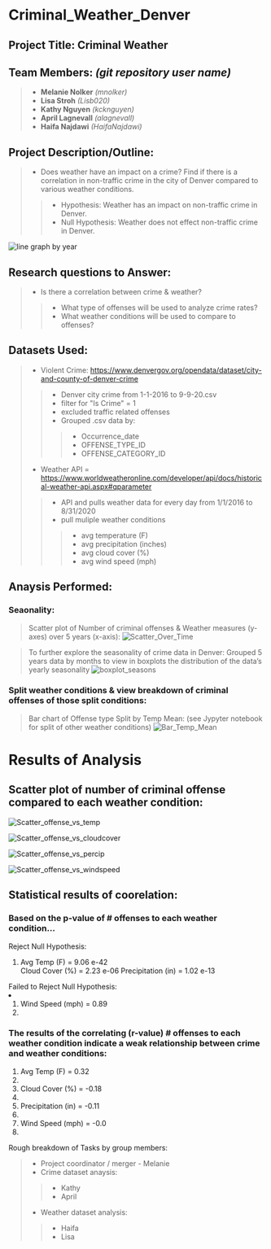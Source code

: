 # Criminal_Weather_Denver

## Project Title: Criminal Weather

## **Team Members:** *(git repository user name)*
>- **Melanie Nolker** *(mnolker)*
>- **Lisa Stroh** *(Lisb020)*
>- **Kathy Nguyen** *(kcknguyen)*
>- **April Lagnevall** *(alagnevall)*
>- **Haifa Najdawi** *(HaifaNajdawi)*

## Project Description/Outline: 
>- Does weather have an impact on a crime? Find if there is a correlation in non-traffic crime in the city of Denver compared to various weather conditions.
>>- Hypothesis: Weather has an impact on non-traffic crime in Denver.
>>- Null Hypothesis: Weather does not effect non-traffic crime in Denver.

![line graph by year](/graphs/line_year_by_color.png)

## Research questions to Answer:
>- Is there a correlation between crime & weather?  
>>- What type of offenses will be used to analyze crime rates?
>>- What weather conditions will be used to compare to offenses?

## Datasets Used:
>- Violent Crime: https://www.denvergov.org/opendata/dataset/city-and-county-of-denver-crime
>>- Denver city crime from 1-1-2016 to 9-9-20.csv
>>- filter for "Is Crime" = 1
>>- excluded traffic related offenses
>>- Grouped .csv data by: 
>>>- Occurrence_date
>>>- OFFENSE_TYPE_ID
>>>- OFFENSE_CATEGORY_ID
>- Weather API = https://www.worldweatheronline.com/developer/api/docs/historical-weather-api.aspx#qparameter
>>- API and pulls weather data for every day from 1/1/2016 to 8/31/2020
>>- pull muliple weather conditions
>>>- avg temperature (F)
>>>- avg precipitation (inches)
>>>- avg cloud cover (%)
>>>- avg wind speed (mph)

## Anaysis Performed:
### Seaonality:
> Scatter plot of Number of criminal offenses & Weather measures (y-axes) over 5 years (x-axis):
> ![Scatter_Over_Time](/graphs/Scatter_Over_Time.png)

> To further explore the seasonality of crime data in Denver: Grouped 5 years data by months to view in boxplots the distribution of the data’s yearly seasonality
>![boxplot_seasons](/graphs/boxplot_seasons.png)

### Split weather conditions & view breakdown of criminal offenses of those split conditions:
> Bar chart of Offense type Split by Temp Mean: (see Jypyter notebook for split of other weather conditions)
>![Bar_Temp_Mean](/graphs/Bar_Temp_Mean.png)

# Results of Analysis
## Scatter plot of number of criminal offense compared to each weather condition:
![Scatter_offense_vs_temp](/graphs/Scatter_offense_vs_temp.png)

![Scatter_offense_vs_cloudcover](/graphs/Scatter_offense_vs_cloudcover.png)

![Scatter_offense_vs_percip](/graphs/Scatter_offense_vs_percip.png)

![Scatter_offense_vs_windspeed](/graphs/Scatter_offense_vs_windspeed.png)

## Statistical results of coorelation:
### Based on the p-value of # offenses to each weather condition…

Reject Null Hypothesis:
<ol>
<li>Avg Temp (F) = 9.06 e-42</li>
</li>Cloud Cover (%) = 2.23 e-06</li>
</li>Precipitation (in) = 1.02 e-13</li>
</ol>
Failed to Reject Null Hypothesis:<li>
<ol>
<li>Wind Speed (mph) = 0.89<li>
</ol>

### The results of the correlating (r-value) # offenses to each weather condition indicate a weak relationship between crime and weather conditions: 
<ol>
<li>Avg Temp (F) = 0.32<li>
<li>Cloud Cover (%) = -0.18<li>
<li>Precipitation (in) = -0.11<li>
<li>Wind Speed (mph) = -0.0<li>
</ol>

Rough breakdown of Tasks by group members:
>-  Project coordinator / merger - Melanie 
>- Crime dataset anaysis:
>>- Kathy 
>>- April 
>- Weather dataset analysis:
>>- Haifa 
>>- Lisa 
